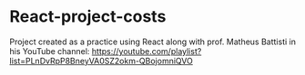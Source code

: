 # React-project-costs
Project created as a practice using React along with prof. Matheus Battisti in his YouTube channel: https://youtube.com/playlist?list=PLnDvRpP8BneyVA0SZ2okm-QBojomniQVO
